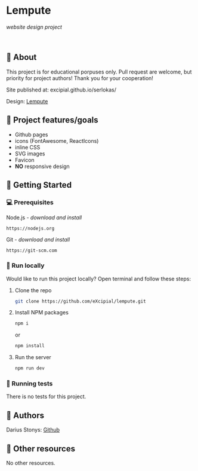 # Lempute

_website design project_

<br>

## 🌟 About

This project is for educational porpuses only. Pull request are welcome, but priority for project authors! Thank you for your cooperation!

Site published at: excipial.github.io/serlokas/

Design: [Lempute](https://dribbble.com/shots/2449522-404-Page-Day-007)

## 🎯 Project features/goals

-   Github pages
-   icons (FontAwesome, ReactIcons)
-   inline CSS
-   SVG images
-   Favicon
-   **NO** responsive design

## 🧰 Getting Started

### 💻 Prerequisites

Node.js - _download and install_

```
https://nodejs.org
```

Git - _download and install_

```
https://git-scm.com
```

### 🏃 Run locally

Would like to run this project locally? Open terminal and follow these steps:

1. Clone the repo
    ```sh
    git clone https://github.com/eXcipial/lempute.git
    ```
2. Install NPM packages
    ```sh
    npm i
    ```
    or
    ```sh
    npm install
    ```
3. Run the server
    ```sh
    npm run dev
    ```

### 🧪 Running tests

There is no tests for this project.

## 🎅 Authors

Darius Stonys: [Github](https://github.com/eXcipial)



## 🔗 Other resources

No other resources.
